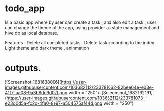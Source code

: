 # todo_app
 Is a basic app where by user can create a task , and also edit a task , user can change the theme of the app, using provider as state management and hive db as local database. 
 
 Features
 . Delete all completed tasks
 . Delete task according to the index
 . Light theme and dark theme
 . aninmation

# outputs.

![Screenshot_1681638006](https://user-images.githubusercontent.com/103682112/233781062-82bee64e-ed3e-41f7-aa08-9a3b8de9d02f.png width = "250")   ![Screenshot_1682162191](https://user-images.githubusercontent.com/103682112/233781073-e23d0d5a-fc2c-4fa0-8e97-a504575af44d.png width = "250")  


